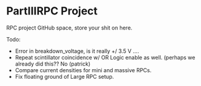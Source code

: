 # PartIIIRPC Project
RPC project GitHub space, store your shit on here.

Todo:

- Error in breakdown_voltage, is it really +/ 3.5 V ….
- Repeat scintillator coincidence w/ OR Logic enable as well. (perhaps we already did this?? No (patrick)
- Compare current densities for mini and massive RPCs.
- Fix floating ground of Large RPC setup. 

